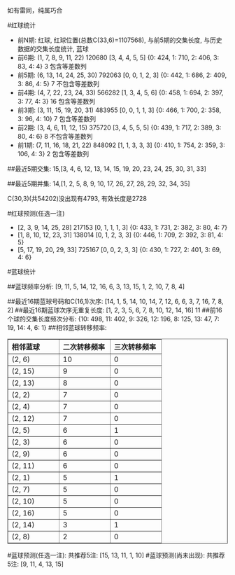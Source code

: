 <!-- 
.. title: 双色球2014041期(2014-04-15)数据分析报告
.. slug: slott-2014041-2014-04-15-report
.. date: 2014-04-16 08:00:00 UTC+08:00
.. tags: Lottery
.. link: 
.. description: 
.. type: text
-->

如有雷同，纯属巧合

<!-- TEASER_END-->

#红球统计

- 前N期: 红球, 红球位置(总数C(33,6)=1107568), 与前5期的交集长度, 与历史数据的交集长度统计, 蓝球
- 前6期: (1, 7, 8, 9, 11, 22) 120680 [3, 4, 4, 5, 5] {0: 424, 1: 710, 2: 406, 3: 83, 4: 4} 3 包含等差数列
- 前5期: (6, 13, 14, 24, 25, 30) 792063 [0, 0, 1, 2, 3] {0: 442, 1: 686, 2: 409, 3: 86, 4: 5} 7 不包含等差数列
- 前4期: (4, 7, 22, 23, 24, 33) 566282 [1, 3, 4, 5, 6] {0: 458, 1: 694, 2: 397, 3: 77, 4: 3} 16 包含等差数列
- 前3期: (3, 11, 15, 19, 20, 31) 483955 [0, 0, 1, 1, 3] {0: 466, 1: 700, 2: 358, 3: 96, 4: 10} 7 包含等差数列
- 前2期: (3, 4, 6, 11, 12, 15) 375720 [3, 4, 5, 5, 5] {0: 439, 1: 717, 2: 389, 3: 80, 4: 6} 8 不包含等差数列
- 前1期: (7, 11, 16, 18, 21, 22) 848092 [1, 1, 3, 3, 3] {0: 410, 1: 754, 2: 359, 3: 106, 4: 3} 2 包含等差数列

##最近5期交集:
15,[3, 4, 6, 12, 13, 14, 15, 19, 20, 23, 24, 25, 30, 31, 33]

##最近5期并集:
14,[1, 2, 5, 8, 9, 10, 17, 26, 27, 28, 29, 32, 34, 35]

C(30,3)(共54202)没出现有4793, 
有效长度是2728

#红球预测(任选一注)

- [2, 3, 9, 14, 25, 28] 217153 [0, 1, 1, 1, 3] {0: 433, 1: 731, 2: 382, 3: 80, 4: 7}
- [1, 8, 10, 12, 23, 31] 138014 [0, 1, 2, 3, 3] {0: 446, 1: 709, 2: 392, 3: 81, 4: 5}
- [5, 17, 19, 20, 29, 33] 725167 [0, 0, 2, 3, 3] {0: 430, 1: 727, 2: 401, 3: 69, 4: 6}

#蓝球统计

##蓝球频率分析:
[9, 11, 5, 14, 12, 16, 6, 3, 13, 15, 1, 2, 10, 7, 8, 4]

##最近16期蓝球号码和C(16,1)次序:
[14, 1, 5, 14, 10, 14, 7, 12, 6, 6, 3, 7, 16, 7, 8, 2]
##最近16期蓝球次序无重复长度:
[1, 2, 3, 5, 6, 7, 8, 10, 12, 14, 16] 11
##前16个球的交集长度频次分布:
{10: 498, 11: 402, 9: 326, 12: 196, 8: 125, 13: 47, 7: 19, 14: 4, 6: 1}
##相邻蓝球转移频率:
<table border="1" class="table table-striped dataframe">
  <thead>
    <tr style="text-align: left;">
      <th style="min-width: 100px;">相邻蓝球</th>
      <th style="min-width: 100px;">二次转移频率</th>
      <th style="min-width: 100px;">三次转移频率</th>
    </tr>
  </thead>
  <tbody>
    <tr>
      <td>  (2, 6)</td>
      <td> 10</td>
      <td> 0</td>
    </tr>
    <tr>
      <td> (2, 15)</td>
      <td>  9</td>
      <td> 0</td>
    </tr>
    <tr>
      <td> (2, 13)</td>
      <td>  8</td>
      <td> 0</td>
    </tr>
    <tr>
      <td>  (2, 2)</td>
      <td>  7</td>
      <td> 0</td>
    </tr>
    <tr>
      <td>  (2, 4)</td>
      <td>  7</td>
      <td> 0</td>
    </tr>
    <tr>
      <td> (2, 12)</td>
      <td>  7</td>
      <td> 0</td>
    </tr>
    <tr>
      <td>  (2, 5)</td>
      <td>  6</td>
      <td> 1</td>
    </tr>
    <tr>
      <td>  (2, 3)</td>
      <td>  6</td>
      <td> 0</td>
    </tr>
    <tr>
      <td>  (2, 9)</td>
      <td>  6</td>
      <td> 0</td>
    </tr>
    <tr>
      <td> (2, 11)</td>
      <td>  6</td>
      <td> 0</td>
    </tr>
    <tr>
      <td>  (2, 1)</td>
      <td>  5</td>
      <td> 1</td>
    </tr>
    <tr>
      <td>  (2, 7)</td>
      <td>  5</td>
      <td> 0</td>
    </tr>
    <tr>
      <td> (2, 10)</td>
      <td>  5</td>
      <td> 0</td>
    </tr>
    <tr>
      <td> (2, 16)</td>
      <td>  5</td>
      <td> 0</td>
    </tr>
    <tr>
      <td> (2, 14)</td>
      <td>  3</td>
      <td> 1</td>
    </tr>
    <tr>
      <td>  (2, 8)</td>
      <td>  2</td>
      <td> 0</td>
    </tr>
  </tbody>
</table>
#蓝球预测(任选一注):
共推荐5注: [15, 13, 11, 1, 10]
#蓝球预测(尚未出现):
共推荐5注: [9, 11, 4, 13, 15]

